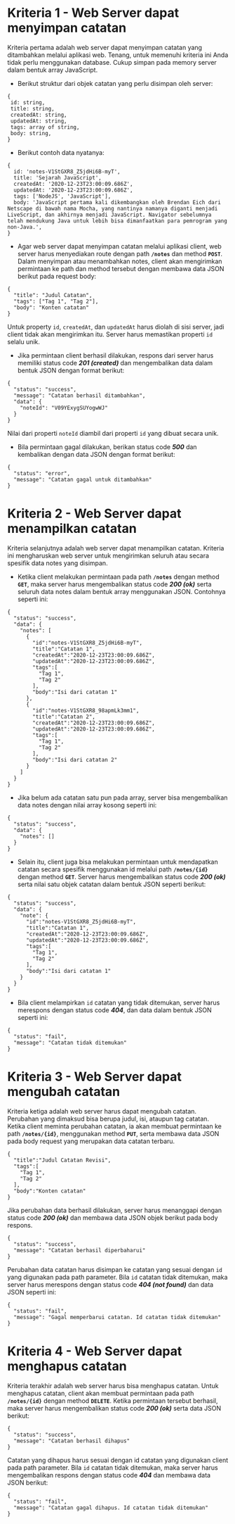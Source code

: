 # Kriteria 1 - Web Server dapat menyimpan catatan

Kriteria pertama adalah web server dapat menyimpan catatan yang ditambahkan melalui aplikasi web. Tenang, untuk memenuhi kriteria ini Anda tidak perlu menggunakan database. Cukup simpan pada memory server dalam bentuk array JavaScript.

- Berikut struktur dari objek catatan yang perlu disimpan oleh server:

```
{
 id: string,
 title: string,
 createdAt: string,
 updatedAt: string,
 tags: array of string,
 body: string,
}
```

- Berikut contoh data nyatanya:

```
{
  id: 'notes-V1StGXR8_Z5jdHi6B-myT',
  title: 'Sejarah JavaScript',
  createdAt: '2020-12-23T23:00:09.686Z',
  updatedAt: '2020-12-23T23:00:09.686Z',
  tags: ['NodeJS', 'JavaScript'],
  body: 'JavaScript pertama kali dikembangkan oleh Brendan Eich dari Netscape di bawah nama Mocha, yang nantinya namanya diganti menjadi LiveScript, dan akhirnya menjadi JavaScript. Navigator sebelumnya telah mendukung Java untuk lebih bisa dimanfaatkan para pemrogram yang non-Java.',
}
```

- Agar web server dapat menyimpan catatan melalui aplikasi client, web server harus menyediakan route dengan path **`/notes`** dan method **`POST`**. Dalam menyimpan atau menambahkan notes, client akan mengirimkan permintaan ke path dan method tersebut dengan membawa data JSON berikut pada request body:

```
{
  "title": "Judul Catatan",
  "tags": ["Tag 1", "Tag 2"],
  "body": "Konten catatan"
}
```

Untuk property `id`, `createdAt`, dan `updatedAt` harus diolah di sisi server,
jadi client tidak akan mengirimkan itu. Server harus memastikan properti `id` selalu unik.

- Jika permintaan client berhasil dilakukan, respons dari server harus memiliki status code **_201 (created)_** dan mengembalikan data dalam bentuk JSON dengan format berikut:

```
{
  "status": "success",
  "message": "Catatan berhasil ditambahkan",
  "data": {
    "noteId": "V09YExygSUYogwWJ"
  }
}
```

Nilai dari properti `noteId` diambil dari properti `id` yang dibuat secara unik.

- Bila permintaan gagal dilakukan, berikan status code **_500_** dan kembalikan dengan data JSON dengan format berikut:

```
{
  "status": "error",
  "message": "Catatan gagal untuk ditambahkan"
}
```

# Kriteria 2 - Web Server dapat menampilkan catatan

Kriteria selanjutnya adalah web server dapat menampilkan catatan. Kriteria ini mengharuskan web server untuk mengirimkan seluruh atau secara spesifik data notes yang disimpan.

- Ketika client melakukan permintaan pada path **`/notes`** dengan method **`GET`**, maka server harus mengembalikan status code **_200 (ok)_** serta seluruh data notes dalam bentuk array menggunakan JSON. Contohnya seperti ini:

```
{
  "status": "success",
  "data": {
    "notes": [
      {
        "id":"notes-V1StGXR8_Z5jdHi6B-myT",
        "title":"Catatan 1",
        "createdAt":"2020-12-23T23:00:09.686Z",
        "updatedAt":"2020-12-23T23:00:09.686Z",
        "tags":[
          "Tag 1",
          "Tag 2"
        ],
        "body":"Isi dari catatan 1"
      },
      {
        "id":"notes-V1StGXR8_98apmLk3mm1",
        "title":"Catatan 2",
        "createdAt":"2020-12-23T23:00:09.686Z",
        "updatedAt":"2020-12-23T23:00:09.686Z",
        "tags":[
          "Tag 1",
          "Tag 2"
        ],
        "body":"Isi dari catatan 2"
      }
    ]
  }
}
```

- Jika belum ada catatan satu pun pada array, server bisa mengembalikan data notes dengan nilai array kosong seperti ini:

```
{
  "status": "success",
  "data": {
    "notes": []
  }
}
```

- Selain itu, client juga bisa melakukan permintaan untuk mendapatkan catatan secara spesifik menggunakan id melalui path **`/notes/{id}`** dengan method **`GET`**. Server harus mengembalikan status code **_200 (ok)_** serta nilai satu objek catatan dalam bentuk JSON seperti berikut:

```
{
  "status": "success",
  "data": {
    "note": {
      "id":"notes-V1StGXR8_Z5jdHi6B-myT",
      "title":"Catatan 1",
      "createdAt":"2020-12-23T23:00:09.686Z",
      "updatedAt":"2020-12-23T23:00:09.686Z",
      "tags":[
        "Tag 1",
        "Tag 2"
      ],
      "body":"Isi dari catatan 1"
    }
  }
}
```

- Bila client melampirkan `id` catatan yang tidak ditemukan, server harus merespons dengan status code **_404_**, dan data dalam bentuk JSON seperti ini:

```
{
  "status": "fail",
  "message": "Catatan tidak ditemukan"
}
```

# Kriteria 3 - Web Server dapat mengubah catatan

Kriteria ketiga adalah web server harus dapat mengubah catatan. Perubahan yang dimaksud bisa berupa judul, isi, ataupun tag catatan. Ketika client meminta perubahan catatan, ia akan membuat permintaan ke path **`/notes/{id}`**, menggunakan method **`PUT`**, serta membawa data JSON pada body request yang merupakan data catatan terbaru.

```
{
  "title":"Judul Catatan Revisi",
  "tags":[
    "Tag 1",
    "Tag 2"
  ],
  "body":"Konten catatan"
}
```

Jika perubahan data berhasil dilakukan, server harus menanggapi dengan status code
**_200 (ok)_** dan membawa data JSON objek berikut pada body respons.

```
{
  "status": "success",
  "message": "Catatan berhasil diperbaharui"
}
```

Perubahan data catatan harus disimpan ke catatan yang sesuai dengan `id` yang digunakan pada path parameter. Bila `id` catatan tidak ditemukan, maka server harus merespons dengan status code **_404 (not found)_** dan data JSON seperti ini:

```
{
  "status": "fail",
  "message": "Gagal memperbarui catatan. Id catatan tidak ditemukan"
}
```

# Kriteria 4 - Web Server dapat menghapus catatan

Kriteria terakhir adalah web server harus bisa menghapus catatan. Untuk menghapus catatan, client akan membuat permintaan pada path **`/notes/{id}`** dengan method **`DELETE`**. Ketika permintaan tersebut berhasil, maka server harus mengembalikan status code **_200 (ok)_** serta data JSON berikut:

```
{
  "status": "success",
  "message": "Catatan berhasil dihapus"
}
```

Catatan yang dihapus harus sesuai dengan id catatan yang digunakan client pada path parameter. Bila `id` catatan tidak ditemukan, maka server harus mengembalikan respons dengan status code **_404_** dan membawa data JSON berikut:

```
{
  "status": "fail",
  "message": "Catatan gagal dihapus. Id catatan tidak ditemukan"
}
```
